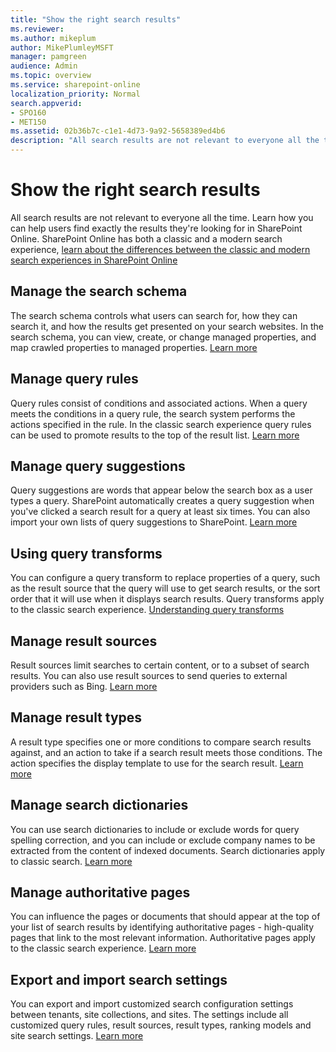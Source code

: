 ```yaml
---
title: "Show the right search results"
ms.reviewer: 
ms.author: mikeplum
author: MikePlumleyMSFT
manager: pamgreen
audience: Admin
ms.topic: overview
ms.service: sharepoint-online
localization_priority: Normal
search.appverid:
- SPO160
- MET150
ms.assetid: 02b36b7c-c1e1-4d73-9a92-5658389ed4b6
description: "All search results are not relevant to everyone all the time. Learn how you can help users find exactly the results they're looking for in SharePoint Online."
---
```


# Show the right search results

All search results are not relevant to everyone all the time. Learn how you can help users find exactly the results they're looking for in SharePoint Online. SharePoint Online has both a classic and a modern search experience, [learn about the differences between the classic and modern search experiences in SharePoint Online](differences-classic-modern-search.md)
  
## Manage the search schema
  
The search schema controls what users can search for, how they can search it, and how the results get presented on your search websites. In the search schema, you can view, create, or change managed properties, and map crawled properties to managed properties. [Learn more](manage-search-schema.md)
  
## Manage query rules
  
Query rules consist of conditions and associated actions. When a query meets the conditions in a query rule, the search system performs the actions specified in the rule. In the classic search experience query rules can be used to promote results to the top of the result list. [Learn more](manage-query-rules.md)
  
## Manage query suggestions
  
Query suggestions are words that appear below the search box as a user types a query. SharePoint automatically creates a query suggestion when you've clicked a search result for a query at least six times. You can also import your own lists of query suggestions to SharePoint. [Learn more](manage-query-suggestions.md)
  
## Using query transforms
  
You can configure a query transform to replace properties of a query, such as the result source that the query will use to get search results, or the sort order that it will use when it displays search results. Query transforms apply to the classic search experience. [Understanding query transforms](https://support.office.com/article/b31631a5-0c1f-436e-8061-fd807bb96ae1)
  
## Manage result sources
  
Result sources limit searches to certain content, or to a subset of search results. You can also use result sources to send queries to external providers such as Bing. [Learn more](manage-result-sources.md)
  
## Manage result types
  
A result type specifies one or more conditions to compare search results against, and an action to take if a search result meets those conditions. The action specifies the display template to use for the search result. [Learn more](manage-result-types.md)
  
## Manage search dictionaries
  
You can use search dictionaries to include or exclude words for query spelling correction, and you can include or exclude company names to be extracted from the content of indexed documents. Search dictionaries apply to classic search. [Learn more](manage-search-dictionaries.md)
  
## Manage authoritative pages
  
You can influence the pages or documents that should appear at the top of your list of search results by identifying authoritative pages - high-quality pages that link to the most relevant information. Authoritative pages apply to the classic search experience. [Learn more](manage-authoritative-pages.md)
  
## Export and import search settings
  
You can export and import customized search configuration settings between tenants, site collections, and sites. The settings include all customized query rules, result sources, result types, ranking models and site search settings. [Learn more](export-and-import-search-settings.md)
  

